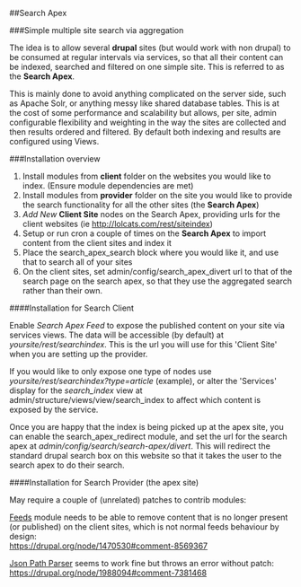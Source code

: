 ##Search Apex

###Simple multiple site search via aggregation

The idea is to allow several **drupal** sites (but would work with non drupal) to be consumed at regular intervals via services, so that all their content can be indexed, searched and filtered on one simple site. This is referred to as the **Search Apex**.

This is mainly done to avoid anything complicated on the server side, such as Apache Solr, or anything messy like shared database tables. This is at the cost of some performance and scalability but allows, per site, admin configurable flexibility and weighting in the way the sites are collected and then results ordered and filtered. By default both indexing and results are configured using Views.


###Installation overview

1. Install modules from **client** folder on the websites you would like to index. (Ensure module dependencies are met)
2. Install modules from **provider** folder on the site you would like to provide the search functionality for all the other sites (the **Search Apex**)
3. *Add New* **Client Site** nodes on the Search Apex, providing urls for the client websites (ie http://lolcats.com/rest/siteindex)
4. Setup or run cron a couple of times on the **Search Apex** to import content from the client sites and index it
5. Place the search_apex_search block where you would like it, and use that to search all of your sites
6. On the client sites, set admin/config/search_apex_divert url to that of the search page on the search apex, so that they use the aggregated search rather than their own.




####Installation for Search Client

Enable *Search Apex Feed* to expose the published content on your site via services views. The data will be accessible (by default) at *yoursite/rest/searchindex*. This is the url you will use for this 'Client Site' when you are setting up the  provider.

If you would like to only expose one type of nodes use *yoursite/rest/searchindex?type=article* (example), or alter the 'Services' display for the *search_index* view at admin/structure/views/view/search_index to affect which content is exposed by the service.

Once you are happy that the index is being picked up at the apex site, you can enable the search_apex_redirect module, and set the url for the search apex at *admin/config/search/search-apex/divert*. This will redirect the standard drupal search box on this website so that it takes the user to the search apex to do their search.

####Installation for Search Provider (the apex site)

May require a couple of (unrelated) patches to contrib modules:

[Feeds](https://drupal.org/project/feeds) module needs to be able to remove content that is no longer present (or published) on the client sites, which is not normal feeds behaviour by design:  
https://drupal.org/node/1470530#comment-8569367

[Json Path Parser](https://drupal.org/project/feeds_jsonpath_parser) seems to work fine but throws an error without patch:  
https://drupal.org/node/1988094#comment-7381468

